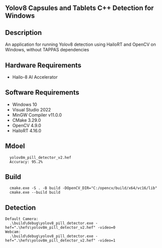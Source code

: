 ## Yolov8 Capsules and Tablets C++ Detection for Windows

## Description
An application for running Yolov8 detection using HailoRT and OpenCV on Windows, without TAPPAS dependencies

## Hardware Requirements
* Hailo-8 AI Accelerator

## Software Requirements
* Windows 10
* Visual Studio 2022
* MinGW Compiler v11.0.0
* CMake 3.29.0
* OpenCV 4.9.0
* HailoRT 4.16.0

## Mdoel
```
  yolov8m_pill_detector_v2.hef
  Accuracy: 95.2%
```

## Build
```
  cmake.exe -S . -B build -DOpenCV_DIR="C:/opencv/build/x64/vc16/lib"
  cmake.exe --build build
```

## Detection
```
Default Camera:
  .\build\debug\yolov8_pill_detector.exe -hef=".\hefs\yolov8m_pill_detector_v2.hef" -video=0
Webcam:
  .\build\debug\yolov8_pill_detector.exe -hef=".\hefs\yolov8m_pill_detector_v2.hef" -video=1
```
